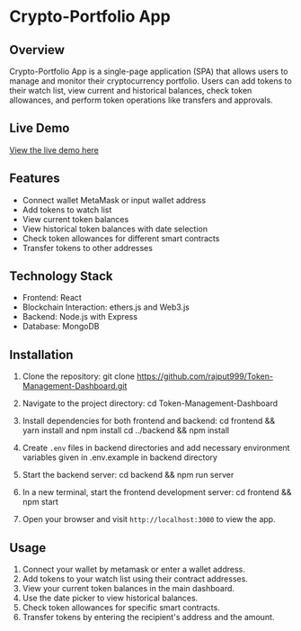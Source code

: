 # Crypto-Portfolio App

## Overview

Crypto-Portfolio App is a single-page application (SPA) that allows users to manage and monitor their cryptocurrency portfolio. Users can add tokens to their watch list, view current and historical balances, check token allowances, and perform token operations like transfers and approvals.

## Live Demo

[View the live demo here]([https://your-app-name.netlify.app](https://token-management-dashboard-gwn1.vercel.app/))

## Features

- Connect wallet MetaMask or input wallet address
- Add tokens to watch list
- View current token balances
- View historical token balances with date selection
- Check token allowances for different smart contracts
- Transfer tokens to other addresses

## Technology Stack

- Frontend: React
- Blockchain Interaction: ethers.js and Web3.js
- Backend: Node.js with Express
- Database: MongoDB 

## Installation

1. Clone the repository:
   git clone https://github.com/rajput999/Token-Management-Dashboard.git

2. Navigate to the project directory:
   cd Token-Management-Dashboard

3. Install dependencies for both frontend and backend:
   cd frontend && yarn install and npm install
   cd ../backend && npm install

4. Create `.env` files in backend directories and add necessary environment variables given in .env.example in backend directory

5. Start the backend server:
   cd backend && npm run server

6. In a new terminal, start the frontend development server:
   cd frontend && npm start

7. Open your browser and visit `http://localhost:3000` to view the app.

## Usage

1. Connect your wallet by metamask or enter a wallet address.
2. Add tokens to your watch list using their contract addresses.
3. View your current token balances in the main dashboard.
4. Use the date picker to view historical balances.
5. Check token allowances for specific smart contracts.
6. Transfer tokens by entering the recipient's address and the amount.

